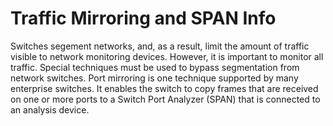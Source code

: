 # Traffic Mirroring and SPAN Info  
Switches segement networks, and, as a result, limit the amount of traffic visible to network monitoring devices. However, it is important to monitor all traffic. Special techniques must be used to bypass segmentation from network switches. Port mirroring is one technique
supported by many enterprise switches. It enables the switch to copy frames that are received on one or more ports to a Switch Port Analyzer (SPAN) that is connected to an analysis device.
